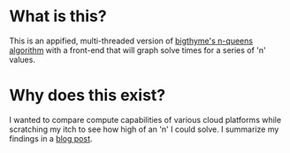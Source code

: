 # What is this?

This is an appified, multi-threaded version of [bigthyme's n-queens algorithm](https://github.com/bigthyme/nQueens) with a front-end that will graph solve times for a series of 'n' values.

# Why does this exist?

I wanted to compare compute capabilities of various cloud platforms while scratching my itch to see how high of an 'n' I could solve. I summarize my findings in a [blog post](http://selbielabs.com/cloud-platforms-compared/).